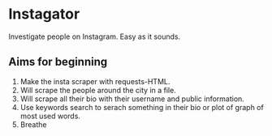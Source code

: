 # Instagator
Investigate people on Instagram. Easy as it sounds.

## Aims for beginning

1. Make the insta scraper with requests-HTML.
2. Will scrape the people around the city in a file.
3. Will scrape all their bio with their username and public information.
4. Use keywords search to serach something in their bio or plot of graph of most used words.
5. Breathe